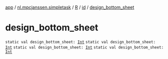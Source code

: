 [app](../../../index.md) / [nl.mpcjanssen.simpletask](../../index.md) / [R](../index.md) / [id](index.md) / [design_bottom_sheet](.)

# design_bottom_sheet

`static val design_bottom_sheet: `[`Int`](https://kotlinlang.org/api/latest/jvm/stdlib/kotlin/-int/index.html)
`static val design_bottom_sheet: `[`Int`](https://kotlinlang.org/api/latest/jvm/stdlib/kotlin/-int/index.html)
`static val design_bottom_sheet: `[`Int`](https://kotlinlang.org/api/latest/jvm/stdlib/kotlin/-int/index.html)
`static val design_bottom_sheet: `[`Int`](https://kotlinlang.org/api/latest/jvm/stdlib/kotlin/-int/index.html)